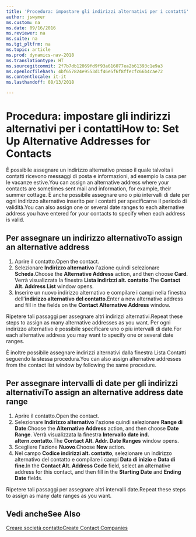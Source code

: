 ```yaml
---
title: 'Procedura: impostare gli indirizzi alternativi per i contatti'
author: jswymer
ms.custom: na
ms.date: 09/16/2016
ms.reviewer: na
ms.suite: na
ms.tgt_pltfrm: na
ms.topic: article
ms.prod: dynamics-nav-2018
ms.translationtype: HT
ms.sourcegitcommit: 2f7b7db12069fd9f93a616077ea2b61393c1e9a3
ms.openlocfilehash: 4bf657824e9553d1f46e5f6f8ffecfc66b4cae72
ms.contentlocale: it-it
ms.lasthandoff: 08/13/2018

---
```

# <a name="how-to-set-up-alternative-addresses-for-contacts"></a><span data-ttu-id="84893-102">Procedura: impostare gli indirizzi alternativi per i contatti</span><span class="sxs-lookup"><span data-stu-id="84893-102">How to: Set Up Alternative Addresses for Contacts</span></span>
<span data-ttu-id="84893-103">È possibile assegnare un indirizzo alternativo presso il quale talvolta i contatti ricevono messaggi di posta e informazioni, ad esempio la casa per le vacanze estive.</span><span class="sxs-lookup"><span data-stu-id="84893-103">You can assign an alternative address where your contacts are sometimes sent mail and information, for example, their summer cottage.</span></span> <span data-ttu-id="84893-104">È anche possibile assegnare uno o più intervalli di date per ogni indirizzo alternativo inserito per i contatti per specificarne il periodo di validità.</span><span class="sxs-lookup"><span data-stu-id="84893-104">You can also assign one or several date ranges to each alternative address you have entered for your contacts to specify when each address is valid.</span></span>

## <a name="to-assign-an-alternative-address"></a><span data-ttu-id="84893-105">Per assegnare un indirizzo alternativo</span><span class="sxs-lookup"><span data-stu-id="84893-105">To assign an alternative address</span></span>
1. <span data-ttu-id="84893-106">Aprire il contatto.</span><span class="sxs-lookup"><span data-stu-id="84893-106">Open the contact.</span></span>
2. <span data-ttu-id="84893-107">Selezionare **Indirizzo alternativo** l'azione quindi selezionare **Scheda**.</span><span class="sxs-lookup"><span data-stu-id="84893-107">Choose the **Alternative Address** action, and then choose **Card**.</span></span> <span data-ttu-id="84893-108">Verrà visualizzata la finestra **Lista indirizzi alt. contatto**.</span><span class="sxs-lookup"><span data-stu-id="84893-108">The **Contact Alt. Address List** window opens.</span></span>
3. <span data-ttu-id="84893-109">Inserire un nuovo indirizzo alternativo e compilare i campi nella finestra dell'**indirizzo alternativo del contatto**.</span><span class="sxs-lookup"><span data-stu-id="84893-109">Enter a new alternative address and fill in the fields on the **Contact Alternative Address** window.</span></span>

<span data-ttu-id="84893-110">Ripetere tali passaggi per assegnare altri indirizzi alternativi.</span><span class="sxs-lookup"><span data-stu-id="84893-110">Repeat these steps to assign as many alternative addresses as you want.</span></span> <span data-ttu-id="84893-111">Per ogni indirizzo alternativo è possibile specificare uno o più intervalli di date.</span><span class="sxs-lookup"><span data-stu-id="84893-111">For each alternative address you may want to specify one or several date ranges.</span></span>

<span data-ttu-id="84893-112">È inoltre possibile assegnare indirizzi alternativi dalla finestra Lista Contatti seguendo la stessa procedura.</span><span class="sxs-lookup"><span data-stu-id="84893-112">You can also assign alternative addresses from the contact list window by following the same procedure.</span></span>

## <a name="to-assign-an-alternative-address-date-range"></a><span data-ttu-id="84893-113">Per assegnare intervalli di date per gli indirizzi alternativi</span><span class="sxs-lookup"><span data-stu-id="84893-113">To assign an alternative address date range</span></span>
1. <span data-ttu-id="84893-114">Aprire il contatto.</span><span class="sxs-lookup"><span data-stu-id="84893-114">Open the contact.</span></span>
2. <span data-ttu-id="84893-115">Selezionare **Indirizzo alternativo** l'azione quindi selezionare **Range di Date**.</span><span class="sxs-lookup"><span data-stu-id="84893-115">Choose the **Alternative Address** action, and then choose **Date Range**.</span></span> <span data-ttu-id="84893-116">Verrà visualizzata la finestra **Intervallo date ind. altern.contatto**.</span><span class="sxs-lookup"><span data-stu-id="84893-116">The **Contact Alt. Addr. Date Ranges** window opens.</span></span>
3. <span data-ttu-id="84893-117">Scegliere l'azione **Nuovo**.</span><span class="sxs-lookup"><span data-stu-id="84893-117">Choose **New** action.</span></span>
4. <span data-ttu-id="84893-118">Nel campo **Codice indirizzi alt. contatto**, selezionare un indirizzo alternativo del contatto e compilare i campi **Data di inizio** e **Data di fine**.</span><span class="sxs-lookup"><span data-stu-id="84893-118">In the **Contact Alt. Address Code** field, select an alternative address for this contact, and then fill in the **Starting Date** and **Ending Date** fields.</span></span>

<span data-ttu-id="84893-119">Ripetere tali passaggi per assegnare altri intervalli date.</span><span class="sxs-lookup"><span data-stu-id="84893-119">Repeat these steps to assign as many date ranges as you want.</span></span>

## <a name="see-also"></a><span data-ttu-id="84893-120">Vedi anche</span><span class="sxs-lookup"><span data-stu-id="84893-120">See Also</span></span>
[<span data-ttu-id="84893-121">Creare società contatto</span><span class="sxs-lookup"><span data-stu-id="84893-121">Create Contact Companies</span></span>](marketing-create-contact-companies.md)

